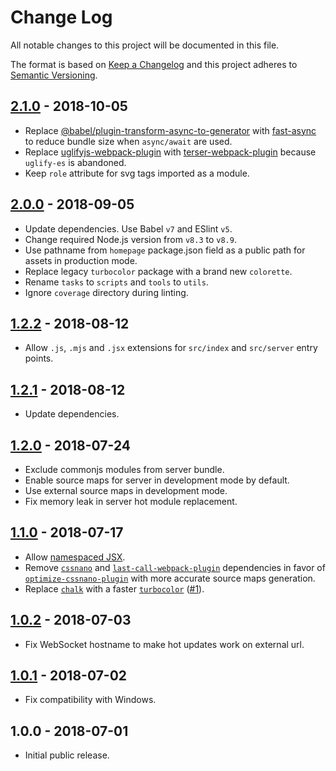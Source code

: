 # Change Log

All notable changes to this project will be documented in this file.

The format is based on [Keep a Changelog](http://keepachangelog.com/en/1.0.0/)
and this project adheres to [Semantic Versioning](http://semver.org/spec/v2.0.0.html).

## [2.1.0] - 2018-10-05

- Replace [@babel/plugin-transform-async-to-generator](https://babeljs.io/docs/en/babel-plugin-transform-async-to-generator)
  with [fast-async](https://github.com/MatAtBread/fast-async)
  to reduce bundle size when `async/await` are used.
- Replace [uglifyjs-webpack-plugin](https://github.com/webpack-contrib/uglifyjs-webpack-plugin)
  with [terser-webpack-plugin](https://github.com/webpack-contrib/terser-webpack-plugin)
  because `uglify-es` is abandoned.
- Keep `role` attribute for svg tags imported as a module.

## [2.0.0] - 2018-09-05

- Update dependencies. Use Babel `v7` and ESlint `v5`.
- Change required Node.js version from `v8.3` to `v8.9`.
- Use pathname from `homepage` package.json field as a public path for assets in production mode.
- Replace legacy `turbocolor` package with a brand new `colorette`.
- Rename `tasks` to `scripts` and `tools` to `utils`.
- Ignore `coverage` directory during linting.

## [1.2.2] - 2018-08-12

- Allow `.js`, `.mjs` and `.jsx` extensions for `src/index` and `src/server` entry points.

## [1.2.1] - 2018-08-12

- Update dependencies.

## [1.2.0] - 2018-07-24

- Exclude commonjs modules from server bundle.
- Enable source maps for server in development mode by default.
- Use external source maps in development mode.
- Fix memory leak in server hot module replacement.

## [1.1.0] - 2018-07-17

- Allow [namespaced JSX](https://babeljs.io/docs/en/next/babel-plugin-transform-react-jsx.html#throwifnamespace).
- Remove [`cssnano`](https://github.com/cssnano/cssnano)
  and [`last-call-webpack-plugin`](https://github.com/NMFR/last-call-webpack-plugin)
  dependencies in favor of [`optimize-cssnano-plugin`](https://github.com/intervolga/optimize-cssnano-plugin)
  with more accurate source maps generation.
- Replace [`chalk`](https://github.com/chalk/chalk)
  with a faster [`turbocolor`](https://github.com/jorgebucaran/turbocolor)
  ([#1](https://github.com/kriasoft/hyperapp-tools/pull/1)).

## [1.0.2] - 2018-07-03

- Fix WebSocket hostname to make hot updates work on external url.

## [1.0.1] - 2018-07-02

- Fix compatibility with Windows.

## 1.0.0 - 2018-07-01

- Initial public release.

[unreleased]: https://github.com/kriasoft/hyperapp-tools/compare/v2.1.0...HEAD
[2.1.0]: https://github.com/kriasoft/hyperapp-tools/compare/v2.0.0...v2.1.0
[2.0.0]: https://github.com/kriasoft/hyperapp-tools/compare/v1.2.2...v2.0.0
[1.2.2]: https://github.com/kriasoft/hyperapp-tools/compare/v1.2.1...v1.2.2
[1.2.1]: https://github.com/kriasoft/hyperapp-tools/compare/v1.2.0...v1.2.1
[1.2.0]: https://github.com/kriasoft/hyperapp-tools/compare/v1.1.0...v1.2.0
[1.1.0]: https://github.com/kriasoft/hyperapp-tools/compare/v1.0.2...v1.1.0
[1.0.2]: https://github.com/kriasoft/hyperapp-tools/compare/v1.0.1...v1.0.2
[1.0.1]: https://github.com/kriasoft/hyperapp-tools/compare/v1.0.0...v1.0.1
